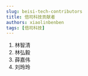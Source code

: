 ```yaml
---
slug: beisi-tech-contributors
title: 倍司科技贡献者
authors: xiaolinbenben
tags: [倍司科技]
---
```


1. 林智清
2. 林弘毅
3. 薛嘉伟
4. 刘玲玲
